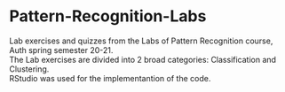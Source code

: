 # Pattern-Recognition-Labs
Lab exercises and quizzes from the Labs of Pattern Recognition course, Auth spring semester 20-21.<br />
The Lab exercises are divided into 2 broad categories: Classification and Clustering.<br />
RStudio was used for the implementantion of the code.
